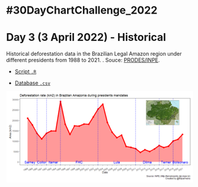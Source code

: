 # #30DayChartChallenge_2022

# Day 3 (3 April 2022) - Historical

Historical deforestation data in the Brazilian Legal Amazon region under different presidents from 1988 to 2021.
. Souce: [PRODES/INPE](http://terrabrasilis.dpi.inpe.br ).

- [Script `.R`](https://github.com/fblpalmeira/amazon_deforestation/blob/main/30dayschallenge_day3.R)

- [Database `.csv`](https://github.com/fblpalmeira/amazon_deforestation/blob/main/amazonia_deforestation.csv)

<img src="https://github.com/fblpalmeira/amazon_deforestation/blob/main/30dayschallenge_day3.png">

